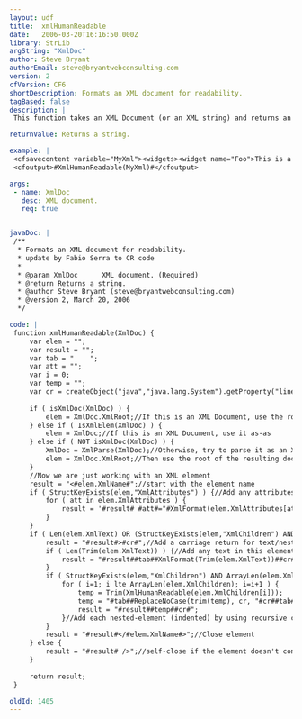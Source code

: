 ```yaml
---
layout: udf
title:  xmlHumanReadable
date:   2006-03-20T16:16:50.000Z
library: StrLib
argString: "XmlDoc"
author: Steve Bryant
authorEmail: steve@bryantwebconsulting.com
version: 2
cfVersion: CF6
shortDescription: Formats an XML document for readability.
tagBased: false
description: |
 This function takes an XML Document (or an XML string) and returns an XML string formatted for readability.

returnValue: Returns a string.

example: |
 <cfsavecontent variable="MyXml"><widgets><widget name="Foo">This is a note<part name="Push &amp; Pull" type="tool">Blah</part><part name="Turn" type="gear"/></widget></widgets></cfsavecontent>
 <cfoutput>#XmlHumanReadable(MyXml)#</cfoutput>

args:
 - name: XmlDoc
   desc: XML document.
   req: true


javaDoc: |
 /**
  * Formats an XML document for readability.
  * update by Fabio Serra to CR code
  * 
  * @param XmlDoc      XML document. (Required)
  * @return Returns a string. 
  * @author Steve Bryant (steve@bryantwebconsulting.com) 
  * @version 2, March 20, 2006 
  */

code: |
 function xmlHumanReadable(XmlDoc) {
     var elem = "";
     var result = "";
     var tab = "    ";
     var att = "";
     var i = 0;
     var temp = "";
     var cr = createObject("java","java.lang.System").getProperty("line.separator");
     
     if ( isXmlDoc(XmlDoc) ) {
         elem = XmlDoc.XmlRoot;//If this is an XML Document, use the root element
     } else if ( IsXmlElem(XmlDoc) ) {
         elem = XmlDoc;//If this is an XML Document, use it as-as
     } else if ( NOT isXmlDoc(XmlDoc) ) {
         XmlDoc = XmlParse(XmlDoc);//Otherwise, try to parse it as an XML string
         elem = XmlDoc.XmlRoot;//Then use the root of the resulting document
     }
     //Now we are just working with an XML element
     result = "<#elem.XmlName#";//start with the element name
     if ( StructKeyExists(elem,"XmlAttributes") ) {//Add any attributes
         for ( att in elem.XmlAttributes ) {
             result = '#result# #att#="#XmlFormat(elem.XmlAttributes[att])#"';
         }
     }
     if ( Len(elem.XmlText) OR (StructKeyExists(elem,"XmlChildren") AND ArrayLen(elem.XmlChildren)) ) {
         result = "#result#>#cr#";//Add a carriage return for text/nested elements
         if ( Len(Trim(elem.XmlText)) ) {//Add any text in this element
             result = "#result##tab##XmlFormat(Trim(elem.XmlText))##cr#";
         }
         if ( StructKeyExists(elem,"XmlChildren") AND ArrayLen(elem.XmlChildren) ) {
             for ( i=1; i lte ArrayLen(elem.XmlChildren); i=i+1 ) {
                 temp = Trim(XmlHumanReadable(elem.XmlChildren[i]));
                 temp = "#tab##ReplaceNoCase(trim(temp), cr, "#cr##tab#", "ALL")#";//indent
                 result = "#result##temp##cr#";
             }//Add each nested-element (indented) by using recursive call
         }
         result = "#result#</#elem.XmlName#>";//Close element
     } else {
         result = "#result# />";//self-close if the element doesn't contain anything
     }
     
     return result;
 }

oldId: 1405
---
```


